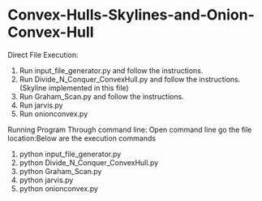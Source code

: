 # Convex-Hulls-Skylines-and-Onion-Convex-Hull
Direct File Execution:
1) Run input_file_generator.py and follow the instructions.
2) Run Divide_N_Conquer_ConvexHull.py and follow the instructions.(Skyline implemented in this file)
3) Run Graham_Scan.py and follow the instructions.
4) Run jarvis.py
5) Run onionconvex.py

Running Program Through command line:
Open command line go the file location:Below are the execution commands
1) python input_file_generator.py
2) python Divide_N_Conquer_ConvexHull.py
3) python Graham_Scan.py
4) python jarvis.py
5) python onionconvex.py
